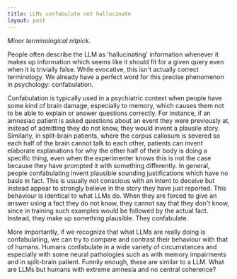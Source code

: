 ```yaml
---
title: LLMs confabulate not hallucinate
layout: post
---
```

*Minor terminological nitpick.*

People often describe the LLM as 'hallucinating' information whenever it makes up information which seems like it should fit for a given query even when it is trivially false. While evocative, this isn't actually correct terminology. We already have a perfect word for this precise phenomenon in psychology: confabulation. 

Confabulation is typically used in a psychiatric context when people have some kind of brain damage, especially to memory, which causes them not to be able to explain or answer questions correctly. For instance, if an amnesiac patient is asked questions about an event they were previously at, instead of admitting they do not know, they would invent a plausile story. Similarly, in split-brain patients, where the corpus callosum is severed so each half of the brain cannot talk to each other, patients can invent elaborate explanations for why the other half of their body is doing a specific thing, even when the experimenter knows this is not the case because they have prompted it with something differently.  In general, people confabulating invent plausible sounding justifications which have no basis in fact. This is usually not conscious with an intent to deceive but instead appear to strongly believe in the story they have just reported. This behaviour is identical to what LLMs do. When they are forced to give an answer using a fact they do not know, they cannot say that they don't know, since in training such examples would be followed by the actual fact. Instead, they make up something plausible. They confabulate. 

More importantly, if we recognize that what LLMs are really doing is confabulating, we can try to compare and contrast their behaviour with that of humans. Humans confabulate in a wide variety of circumstances and especially with some neural pathologies such as with memory impairments and in split-brain patient. Funnily enough, these are similar to a LLM. What are LLMs but humans with extreme amnesia and no central coherence?
